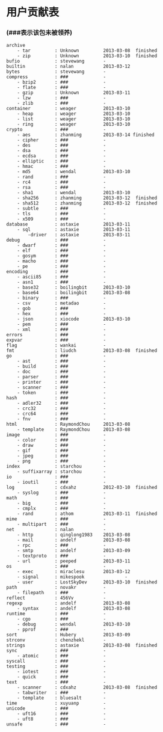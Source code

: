 # 用户贡献表
### (###表示该包未被领养)

    archive
        - tar         : Unknown			2013-03-08	finished
        - zip         : Unknown			2013-03-10	finished
    bufio             : stevewang		-
    builtin           : nalan			2013-03-12
    bytes             : stevewang		-
    compress          : ###				-
        - bzip2       : ###				-
        - flate       : ###				-
        - gzip        : Unknown			2013-03-11
        - lzw         : ###				-
        - zlib        : ###				-
    container         : weager			2013-03-10
        - heap        : weager			2013-03-10
        - list        : weager			2013-03-10
        - ring        : weager			2013-03-10
    crypto            : ###				-
        - aes         : zhanming		2013-03-14 finished
        - cipher      : ###				-
        - des         : ###				-
        - dsa         : ###				-
        - ecdsa       : ###				-
        - elliptic    : ###				-
        - hmac        : ###				-
        - md5         : wendal			2013-03-10
        - rand        : ###				-
        - rc4         : ###				-
        - rsa         : ###				-
        - sha1        : wendal			2013-03-10
        - sha256      : zhanming		2013-03-12  finished
        - sha512      : zhanming		2013-03-12  finished
        - subtle      : ###				-
        - tls         : ###				-
        - x509        : ###				-
    database          : astaxie			2013-03-11
        - sql         : astaxie			2013-03-11
			-driver   : astaxie         2013-03-11 
    debug             : ###				-
        - dwarf       : ###				-
        - elf         : ###				-
        - gosym       : ###				-
        - macho       : ###				-
        - pe          : ###				-
    encoding          : ###				-
        - ascii85     : ###				-
        - asn1        : ###				-
        - base32      : boilingbit		2013-03-10
        - base64      : boilingbit		2013-03-08
        - binary      : ###				-
        - csv         : metadao			-
        - gob         : ###				-
        - hex         : ###				-
        - json        : xiocode			2013-03-10  
        - pem         : ###				-
        - xml         : ###				-
    errors            : ###				-
    expvar            : ###				-
    flag              : wankai			-
    fmt               : liudch			2013-03-08	finished
    go                : ###				-
        - ast         : ###				-
        - build       : ###				-
        - doc         : ###				-
        - parser      : ###				-
        - printer     : ###				-
        - scanner     : ###				-
        - token       : ###				-
    hash              : ###				-
        - adler32     : ###				-
        - crc32       : ###				-
        - crc64       : ###				-
        - fnv         : ###				-
    html              : RaymondChou		2013-03-08
        - template    : RaymondChou		2013-03-08
    image             : ###				-
        - color       : ###				-
        - draw        : ###				-
        - gif         : ###				-
        - jpeg        : ###				-
        - png         : ###				-
    index             : starchou		-
        - suffixarray : starchou		-
    io                : ###				-
        - ioutil      : ###				-
    log               : cdxahz		    2012-03-10	finished
        - syslog      : ###				-
    math              : ###				-
        - big         : ###				-
        - cmplx       : ###				-
        - rand        : athom			2013-03-11	finished
    mime              : ###				-
        - multipart   : ###				-
    net               : nalan			-
        - http        : qinglong1983	2013-03-08
        - mail        : andelf			2013-03-08
        - rpc         : ###				-
        - smtp        : andelf			2013-03-09
        - textproto   : ###				-
        - url         : peeped			2013-03-11
    os                : ###				-
        - exec        : miraclesu		2013-03-12
        - signal      : mikespook				-
        - user        : LostSkyDev		2013-03-10	finished
    path              : novakr			-
        - filepath    : ###				-
    reflect           : 456Vv			-
    regexp            : andelf			2013-03-08
        - syntax      : andelf			2013-03-08
    runtime           : ###				-
        - cgo         : ###				-
        - debug       : wendal			2013-03-10
        - pprof       : ###				-
    sort              : Hubery			2013-03-09
    strconv           : chenzhekl		-
    strings           : astaxie			2013-03-08	finished
    sync              : ###				-
        - atomic      : ###				-
    syscall           : ###				-
    testing           : ###				-
        - iotest      : ###				-
        - quick       : ###				-
    text              : ###				-
        - scanner     : cdxahz			2013-03-08  finished
        - tabwriter   : ###				-
        - template    : bluesalt		-
    time              : xuyuanp			-
    unicode           : ###				-
        - uft16       : ###				-
        - uft8        : ###				-
    unsafe            : ###				-
